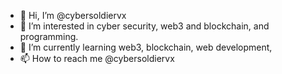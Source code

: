 - 👋 Hi, I’m @cybersoldiervx
- 👀 I’m interested in cyber security, web3 and blockchain, and programming.
- 🌱 I’m currently learning web3, blockchain, web development,
- 📫 How to reach me @cybersoldiervx 

<!---
cybersoldiervx/cybersoldiervx is a ✨ special ✨ repository because its `README.md` (this file) appears on your GitHub profile.
You can click the Preview link to take a look at your changes.
--->
